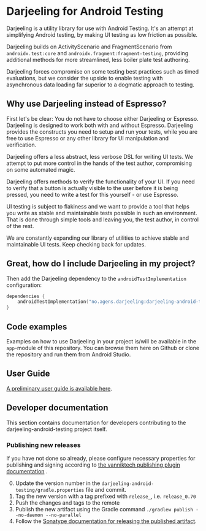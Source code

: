 # Darjeeling for Android Testing

Darjeeling is a utility library for use with Android Testing. It's an attempt at simplifying Android
testing, by making UI testing as low friction as possible.

Darjeeling builds on ActivityScenario and FragmentScenario from
`androidx.test:core` and `androidx.fragment:fragment-testing`, providing additional methods for more
streamlined, less boiler plate test authoring.

Darjeeling forces compromise on some testing best practices such as timed evaluations, but we
consider the upside to enable testing with asynchronous data loading far superior to a dogmatic
approach to testing.

## Why use Darjeeling instead of Espresso?

First let's be clear: You do not have to choose either Darjeeling or Espresso. Darjeeling is
designed to work both with and without Espresso. Darjeeling provides the constructs you need to
setup and run your tests, while you are free to use Espresso or any other library for UI
manipulation and verification.

Darjeeling offers a less abstract, less verbose DSL for writing UI tests. We attempt to put more
control in the hands of the test author, compromising on some automated magic.

Darjeeling offers methods to verify the functionality of your UI. If you need to verify that a
button is actually visible to the user before it is being pressed, you need to write a test for this
yourself - or use Espresso.

UI testing is subject to flakiness and we want to provide a tool that helps you write as stable and
maintainable tests possible in such an environment. That is done through simple tools and leaving
you, the test author, in control of the rest.

We are constantly expanding our library of utilities to achieve stable and maintainable UI tests.
Keep checking back for updates.

## Great, how do I include Darjeeling in my project?

Then add the Darjeeling dependency to the `androidTestImplementation`
configuration:

```kotlin
dependencies {
    androidTestImplementation("no.agens.darjeeling:darjeeling-android-testing:$darjeeling_version")
}
```

## Code examples

Examples on how to use Darjeeling in your project is/will be available in the `app`-module of this
repository. You can browse them here on Github or clone the repository and run them from Android
Studio.

## User Guide

[A preliminary user guide is available here](docs/userguide.md).

## Developer documentation

This section contains documentation for developers contributing to the darjeeling-android-testing
project itself.

### Publishing new releases

If you have not done so already, please configure necessary properties for publishing and signing
according
to [the vanniktech publishing plugin documentation](https://github.com/vanniktech/gradle-maven-publish-plugin)
.

0. Update the version number in the `darjeeling-android-testing/gradle.properties` file and commit.
1. Tag the new version with a tag prefixed with `release_`, i.e. `release_0.70`
2. Push the changes and tags to the remote
3. Publish the new artifact using the Gradle command `./gradlew publish --no-daemon --no-parallel`
4. Follow the [Sonatype documentation for releasing the published artifact](https://central.sonatype.org/publish/release/).
